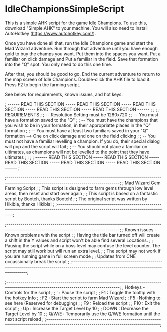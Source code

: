 # IdleChampionsSimpleScript
This is a simple AHK script for the game Idle Champions.
To use this, download "Simple.AHK" to your machine. You will also need to install AutoHotkey (https://www.autohotkey.com/).

Once you have done all that, run the Idle Champions game and start the Mad Wizard adventure. Run through that adventure until you
have enough gold to buy the champs you want. Put them into the spaces you want. Put a familiar on click damage and Put a familiar
in the field. Save that formation into the "Q" spot. You only need to do this one time.

After that, you should be good to go. End the current adventure to return to the map screen of Idle Champions. Double-click the AHK
file to load it. Press F2 to begin the farming script.

See below for requirements, known issues, and hot keys.

;  ------ READ THIS SECTION ----- READ THIS SECTION ----- READ THIS SECTION ----- READ THIS SECTION ----- READ THIS SECTION ------     ;
;                                                                                                                                      ;
;     REQUIREMENTS                                                                                                                     ;
;       -- Resolution Setting must be 1280x720                                                                                         ;
;       -- You must have a formation saved to the "Q"                                                                                  ;
;       -- You must have the champions that you wish to be in your formation, in their appropriatte places in the "Q" formation        ;
;       -- You must have at least two familiars saved in your "Q" formation --> One on click damage and one on the field clicking      ;
;       -- You must not have a familiar levelling a champion. If you do, their special dialog will pop and the script will fail        ;
;    -- You should not place a familiar on ultimates, as champions will not be levelled to the point that they have ultimates          ;
;                                                                                                                                      ;
;  ------ READ THIS SECTION ----- READ THIS SECTION ----- READ THIS SECTION ----- READ THIS SECTION ----- READ THIS SECTION ------     ;

;--------------------------------------------------------------------------------------------------------------------------------------;
;    Mad Wizard Gem Farming Script                                                                                                     ;
;    This script is designed to farm gems through low level areas, then reset and start over again                                     ;
;    This script is based on a fantastic script by Bootch, thanks Bootch!                                                              ;
;    The original script was written by Hikibla, thanks Hikibla!                                                                       ;
;--------------------------------------------------------------------------------------------------------------------------------------;

;--------------------------------------------------------------------------------------------------------------------------------------;
; Known issues - Known problems with the script                                                                                        ;
;    Having the title bar turned off will create a shift in the Y values and script won't be able find several Locations.              ;
;    Pausing the script while on a boss level may confuse the level counter. The script may still work but will run an extra level.    ;
;    The script may not work if you are running game in full screen mode                                                               ;
;    Updates from CNE occassionally break the script                                                                                   ;
;--------------------------------------------------------------------------------------------------------------------------------------;

;--------------------------------------------------------------------------------------------------------------------------------------;
;    Hotkeys - Controls for the script                                                                                                 ;
;    `        : Pause the script                                                                                                       ;
;    F1        : Toggle the tooltip with the hotkey Info                                                                               ;
;    F2        : Start the script to farm Mad Wizard                                                                                   ;
;    F5        : Nothing to see here (Reserved for debugging)                                                                          ;
;    F9        : Reload the script                                                                                                     ;
;    F10        : Exit the script                                                                                                      ;
;    Up        : Increase the Target Level by 10                                                                                       ;
;    DOWN    : Decrease the Target Level by 10                                                                                         ;
;    Q/W/E    : Temporarily use the Q/W/E formation until the next script reload                                                       ;
;--------------------------------------------------------------------------------------------------------------------------------------;